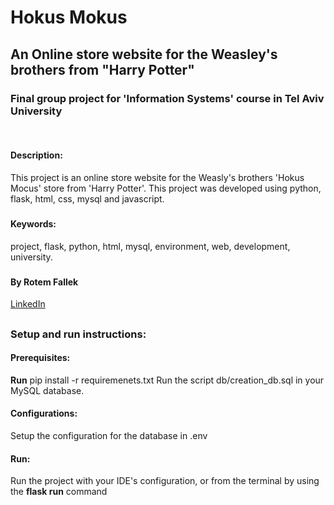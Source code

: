 # Hokus Mokus

## An Online store website for the Weasley's brothers from "Harry Potter"
### Final group project for 'Information Systems' course in Tel Aviv University
<br/>

#### Description: 
This project is an online store website for the Weasly's brothers 'Hokus Mocus' store from 'Harry Potter'.
This project was developed using python, flask, html, css, mysql and javascript.
<br/>
 
   
###
#### Keywords: 
project, flask, python, html, mysql, environment, web, development, university.
###

#### By Rotem Fallek
[LinkedIn](https://www.linkedin.com/in/rotem-fallek/)
##
 
### Setup and run instructions:

#### Prerequisites:
**Run** pip install -r requiremenets.txt
Run the script db/creation_db.sql in your MySQL database.
<br/>

#### Configurations:
Setup the configuration for the database in .env
<br/>
 
#### Run:
Run the project with your IDE's configuration, or from the terminal by using the **flask run** command
 
